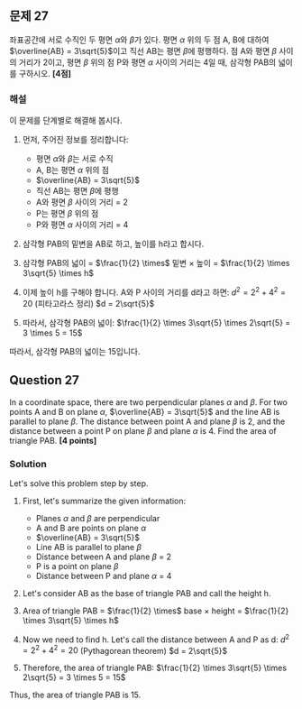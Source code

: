 

## 문제 27
좌표공간에 서로 수직인 두 평면 $\alpha$와 $\beta$가 있다.
평면 $\alpha$ 위의 두 점 A, B에 대하여 $\overline{AB} = 3\sqrt{5}$이고 직선 AB는
평면 $\beta$에 평행하다. 점 A와 평면 $\beta$ 사이의 거리가 2이고,
평면 $\beta$ 위의 점 P와 평면 $\alpha$ 사이의 거리는 4일 때,
삼각형 PAB의 넓이를 구하시오. **[4점]**

### 해설
이 문제를 단계별로 해결해 봅시다.

1) 먼저, 주어진 정보를 정리합니다:
   - 평면 $\alpha$와 $\beta$는 서로 수직
   - A, B는 평면 $\alpha$ 위의 점
   - $\overline{AB} = 3\sqrt{5}$
   - 직선 AB는 평면 $\beta$에 평행
   - A와 평면 $\beta$ 사이의 거리 = 2
   - P는 평면 $\beta$ 위의 점
   - P와 평면 $\alpha$ 사이의 거리 = 4

2) 삼각형 PAB의 밑변을 AB로 하고, 높이를 h라고 합시다.

3) 삼각형 PAB의 넓이 = $\frac{1}{2} \times$ 밑변 $\times$ 높이 = $\frac{1}{2} \times 3\sqrt{5} \times h$

4) 이제 높이 h를 구해야 합니다. A와 P 사이의 거리를 d라고 하면:
   $d^2 = 2^2 + 4^2 = 20$ (피타고라스 정리)
   $d = 2\sqrt{5}$

5) 따라서, 삼각형 PAB의 넓이:
   $\frac{1}{2} \times 3\sqrt{5} \times 2\sqrt{5} = 3 \times 5 = 15$

따라서, 삼각형 PAB의 넓이는 15입니다.

## Question 27
In a coordinate space, there are two perpendicular planes $\alpha$ and $\beta$.
For two points A and B on plane $\alpha$, $\overline{AB} = 3\sqrt{5}$ and the line AB is
parallel to plane $\beta$. The distance between point A and plane $\beta$ is 2, and
the distance between a point P on plane $\beta$ and plane $\alpha$ is 4.
Find the area of triangle PAB. **[4 points]**

### Solution
Let's solve this problem step by step.

1) First, let's summarize the given information:
   - Planes $\alpha$ and $\beta$ are perpendicular
   - A and B are points on plane $\alpha$
   - $\overline{AB} = 3\sqrt{5}$
   - Line AB is parallel to plane $\beta$
   - Distance between A and plane $\beta$ = 2
   - P is a point on plane $\beta$
   - Distance between P and plane $\alpha$ = 4

2) Let's consider AB as the base of triangle PAB and call the height h.

3) Area of triangle PAB = $\frac{1}{2} \times$ base $\times$ height = $\frac{1}{2} \times 3\sqrt{5} \times h$

4) Now we need to find h. Let's call the distance between A and P as d:
   $d^2 = 2^2 + 4^2 = 20$ (Pythagorean theorem)
   $d = 2\sqrt{5}$

5) Therefore, the area of triangle PAB:
   $\frac{1}{2} \times 3\sqrt{5} \times 2\sqrt{5} = 3 \times 5 = 15$

Thus, the area of triangle PAB is 15.